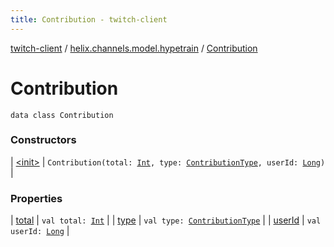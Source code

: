 ```yaml
---
title: Contribution - twitch-client
---
```


[twitch-client](../../index.html) / [helix.channels.model.hypetrain](../index.html) / [Contribution](./index.html)

# Contribution

`data class Contribution`

### Constructors

| [&lt;init&gt;](-init-.html) | `Contribution(total: `[`Int`](https://kotlinlang.org/api/latest/jvm/stdlib/kotlin/-int/index.html)`, type: `[`ContributionType`](../-contribution-type/index.html)`, userId: `[`Long`](https://kotlinlang.org/api/latest/jvm/stdlib/kotlin/-long/index.html)`)` |

### Properties

| [total](total.html) | `val total: `[`Int`](https://kotlinlang.org/api/latest/jvm/stdlib/kotlin/-int/index.html) |
| [type](type.html) | `val type: `[`ContributionType`](../-contribution-type/index.html) |
| [userId](user-id.html) | `val userId: `[`Long`](https://kotlinlang.org/api/latest/jvm/stdlib/kotlin/-long/index.html) |

